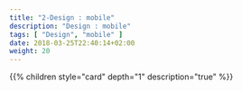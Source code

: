 ```yaml
---
title: "2-Design : mobile"
description: "Design : mobile"
tags: [ "Design", "mobile" ]
date: 2018-03-25T22:40:14+02:00
weight: 20
---
```

{{% children style="card" depth="1"  description="true" %}}
